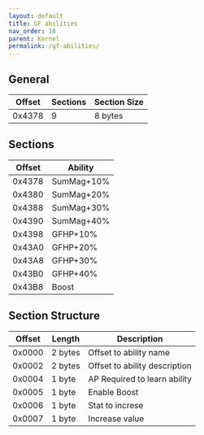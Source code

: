 ```yaml
---
layout: default
title: GF abilities
nav_order: 18
parent: Kernel
permalink: /gf-abilities/
---
```


## General

| Offset | Sections | Section Size |
|--------|----------|--------------|
| 0x4378 | 9        | 8 bytes      |

## Sections

| Offset | Ability    |
|--------|------------|
| 0x4378 | SumMag+10% |
| 0x4380 | SumMag+20% |
| 0x4388 | SumMag+30% |
| 0x4390 | SumMag+40% |
| 0x4398 | GFHP+10%   |
| 0x43A0 | GFHP+20%   |
| 0x43A8 | GFHP+30%   |
| 0x43B0 | GFHP+40%   |
| 0x43B8 | Boost      |

## Section Structure

| Offset | Length  | Description                   |
|--------|---------|-------------------------------|
| 0x0000 | 2 bytes | Offset to ability name        |
| 0x0002 | 2 bytes | Offset to ability description |
| 0x0004 | 1 byte  | AP Required to learn ability  |
| 0x0005 | 1 byte  | Enable Boost                  |
| 0x0006 | 1 byte  | Stat to increse               |
| 0x0007 | 1 byte  | Increase value                |